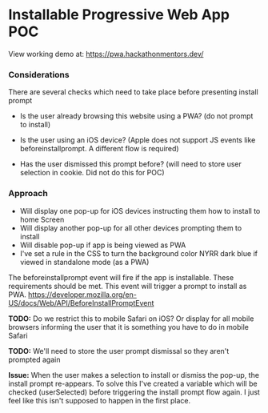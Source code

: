 # Installable Progressive Web App POC 

View working demo at: https://pwa.hackathonmentors.dev/

### Considerations
There are several checks which need to take place before presenting install prompt
* Is the user already browsing this website using a PWA? (do not prompt to install)
* Is the user using an iOS device? (Apple does not support JS events like beforeinstallprompt. A different flow is required)

* Has the user dismissed this prompt before? (will need to store user selection in cookie. Did not do this for POC)

### Approach
* Will display one pop-up for iOS devices instructing them how to install to home Screen
* Will display another pop-up for all other devices prompting them to install
* Will disable pop-up if app is being viewed as PWA 
* I've set a rule in the CSS to turn the background color NYRR dark blue if viewed in standalone mode (as a PWA)

The beforeinstallprompt event will fire if the app is installable. These requirements should be met. This event will trigger a prompt to install as PWA.
https://developer.mozilla.org/en-US/docs/Web/API/BeforeInstallPromptEvent

**TODO:** Do we restrict this to mobile Safari on iOS? Or display for all mobile browsers informing the user that it is something you have to do in mobile Safari

**TODO:** We'll need to store the user prompt dismissal so they aren't prompted again

**Issue:** When the user makes a selection to install or dismiss the pop-up, the install prompt re-appears. To solve this I've created a variable which will be checked (userSelected) before triggering the install prompt flow again. I just feel like this isn't supposed to happen in the first place.
